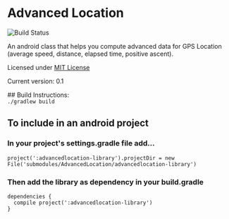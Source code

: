 Advanced Location
======

![Build Status](https://travis-ci.org/nicholasjackson/AdvancedLocation.svg)

An android class that helps you compute advanced data for GPS Location (average speed, distance, elapsed time, positive ascent).

Licensed under [MIT License](http://opensource.org/licenses/MIT)

Current version: 0.1

## Build Instructions:  
`./gradlew build`  

## To include in an android project

### In your project's settings.gradle file add...  
```
project(':advancedlocation-library').projectDir = new File('submodules/AdvancedLocation/advancedlocation-library')  
```

### Then add the library as dependency in your build.gradle
```
dependencies {
  compile project(':advancedlocation-library')
}
```

